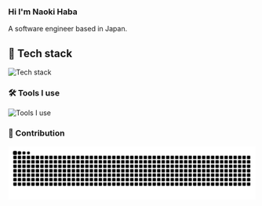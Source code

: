 ### Hi I'm Naoki Haba

A software engineer based in Japan.

## 🔭 Tech stack

![Tech stack](https://skillicons.dev/icons?i=nodejs,js,ts,react,nextjs,vue,pinia,nuxt,vuetify)

### 🛠 Tools I use

![Tools I use](https://skillicons.dev/icons?i=vscode,pnpm,vite,vercel,git,github,postman,discord)

### 🚀 Contribution

<picture>
  <source media="(prefers-color-scheme: dark)" srcset="https://raw.githubusercontent.com/NaokiHaba/NaokiHaba/output/github-contribution-grid-snake-dark.svg">
  <source media="(prefers-color-scheme: light)" srcset="https://raw.githubusercontent.com/NaokiHaba/NaokiHaba/output/github-contribution-grid-snake.svg">
  <img alt="github contribution grid snake animation" src="https://raw.githubusercontent.com/NaokiHaba/NaokiHaba/output/github-contribution-grid-snake.svg">
</picture>
